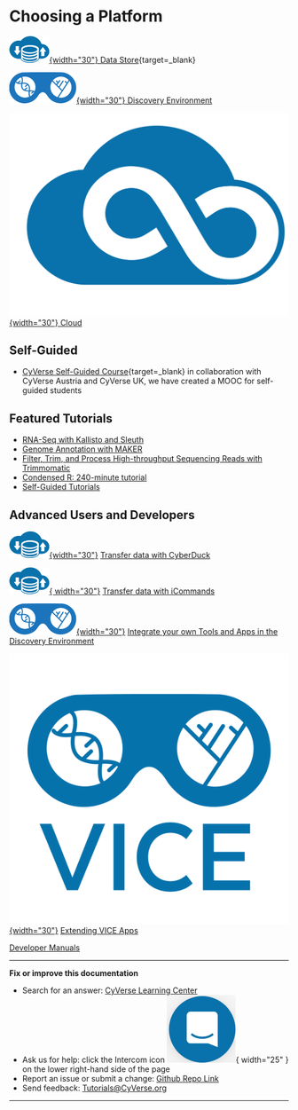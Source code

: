 # Choosing a Platform

[de]: ./assets/de/logos/deIcon.svg
[data]: ./assets/de/menu_items/dataIcon.svg
[analyses]: ./assets/de/menu_items/analysisIcon.svg
[apps]: ./assets/de/menu_items/appsIcon.svg
[help]: ./assets/de/menu_items/helpIcon.svg
[home]: ./assets/de/menu_items/homeIcon.svg
[profile]: ./assets/de/icons/userIcon.svg
[vice]: ./assets/de/logos/deviceIcon.svg

[atmo]: ./assets/atmosphere/cacao-04.png

[![data]{width="30"} Data Store](ds/intro.md){target=_blank} 

[![de]{width="30"} Discovery Environment](de/intro.md)

[![atmo]{width="30"} Cloud](atmo/intro.md)

## Self-Guided

- [CyVerse Self-Guided Course](https://cyverse-learning-materials.github.io/cyverse_mooc/){target=_blank} in collaboration with CyVerse Austria and CyVerse UK, we have created a MOOC for self-guided students

## Featured Tutorials

- [RNA-Seq with Kallisto and Sleuth](https://cyverse-kallisto-tutorial.readthedocs-hosted.com/en/latest/)
- [Genome Annotation with MAKER](https://cyverse-sciapps-guide.readthedocs-hosted.com/en/latest/annotation.html)
- [Filter, Trim, and Process High-throughput Sequencing Reads with Trimmomatic](https://cyverse-trimmomatic-quickstart.readthedocs-hosted.com/en/latest/)
- [Condensed R: 240-minute tutorial](https://cyverse-240-minute-r-tutorial.readthedocs-hosted.com/en/latest/) 
- [Self-Guided Tutorials](mooc.md)

## Advanced Users and Developers

[![data]{width="30"}](ds/cyberduck.md) [Transfer data with CyberDuck](ds/cyberduck.md)

[![data]{ width="30"}](ds/icommands.md)  [Transfer data with iCommands](ds/icommands.md)

[![de]{width="30"}](de/create_apps.md) [Integrate your own Tools and Apps in the Discovery Environment](de/create_apps.md)

[![vice]{width="30"}](de/extend_apps.md) [Extending VICE Apps](de/extend_apps.md)

[Developer Manuals](manuals.md)

-----------------------------------------------------------------------

**Fix or improve this documentation**

  - Search for an answer:
     [CyVerse Learning Center](https://learning.cyverse.org)
  - Ask us for help:
    click the Intercom icon ![Intercom](assets/intercom.png){ width="25" } on the lower right-hand side of the page
  - Report an issue or submit a change:
    [Github Repo Link](https://github.com/cyverse-learning-materials/)
  - Send feedback: <Tutorials@CyVerse.org>
  
------------------------------------------------------------------------
